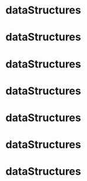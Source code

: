 # dataStructures
# dataStructures
# dataStructures
# dataStructures
# dataStructures
# dataStructures
# dataStructures
